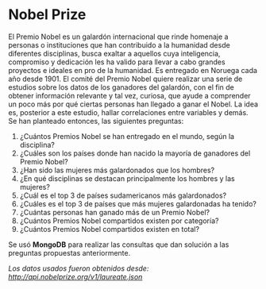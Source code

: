 # Nobel Prize

El Premio Nobel es un galardón internacional que rinde homenaje a personas o instituciones que han contribuido a la humanidad desde diferentes disciplinas, busca exaltar a aquellos cuya inteligencia, compromiso y dedicación les ha valido para llevar a cabo grandes proyectos e ideales en pro de la humanidad. Es entregado en Noruega cada año desde 1901.
El comité del Premio Nobel quiere realizar una serie de estudios sobre los datos de los ganadores del galardón, con el fin de obtener información relevante y tal vez, curiosa, que ayude a comprender un poco más por qué ciertas personas han llegado a ganar el Nobel. La idea es, posterior a este estudio, hallar correlaciones entre variables y demás. Se han planteado entonces, las siguientes preguntas:

1. ¿Cuántos Premios Nobel se han entregado en el mundo, según la disciplina?
2. ¿Cuáles son los países donde han nacido la mayoría de ganadores del Premio Nobel?
3. ¿Han sido las mujeres más galardonados que los hombres?
4. ¿En qué disciplinas se destacan principalmente los hombres y las mujeres?
5. ¿Cuál es el top 3 de países sudamericanos más galardonados?
6. ¿Cuáles es el top 3 de países que más mujeres galardonadas ha tenido?
7. ¿Cuántas personas han ganado más de un Premio Nobel?
8. ¿Cuántos Premios Nobel compartidos existen por categoría?
9. ¿Cuántos Premios Nobel compartidos existen en total?

Se usó **MongoDB** para realizar las consultas que dan solución a las preguntas propuestas anteriormente.

_Los datos usados fueron obtenidos desde: http://api.nobelprize.org/v1/laureate.json_
